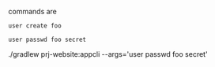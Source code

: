 commands are

`user create foo`

`user passwd foo secret`

./gradlew prj-website:appcli --args='user passwd foo secret'